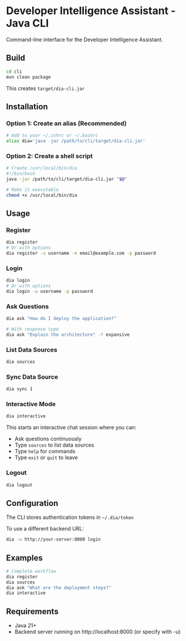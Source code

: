 # Developer Intelligence Assistant - Java CLI

Command-line interface for the Developer Intelligence Assistant.

## Build

```bash
cd cli
mvn clean package
```

This creates `target/dia-cli.jar`

## Installation

### Option 1: Create an alias (Recommended)
```bash
# Add to your ~/.zshrc or ~/.bashrc
alias dia='java -jar /path/to/cli/target/dia-cli.jar'
```

### Option 2: Create a shell script
```bash
# Create /usr/local/bin/dia
#!/bin/bash
java -jar /path/to/cli/target/dia-cli.jar "$@"

# Make it executable
chmod +x /usr/local/bin/dia
```

## Usage

### Register
```bash
dia register
# Or with options
dia register -u username -e email@example.com -p password
```

### Login
```bash
dia login
# Or with options
dia login -u username -p password
```

### Ask Questions
```bash
dia ask "How do I deploy the application?"

# With response type
dia ask "Explain the architecture" -t expansive
```

### List Data Sources
```bash
dia sources
```

### Sync Data Source
```bash
dia sync 1
```

### Interactive Mode
```bash
dia interactive
```

This starts an interactive chat session where you can:
- Ask questions continuously
- Type `sources` to list data sources
- Type `help` for commands
- Type `exit` or `quit` to leave

### Logout
```bash
dia logout
```

## Configuration

The CLI stores authentication tokens in `~/.dia/token`

To use a different backend URL:
```bash
dia -u http://your-server:8000 login
```

## Examples

```bash
# Complete workflow
dia register
dia sources
dia ask "What are the deployment steps?"
dia interactive
```

## Requirements

- Java 21+
- Backend server running on http://localhost:8000 (or specify with -u)

